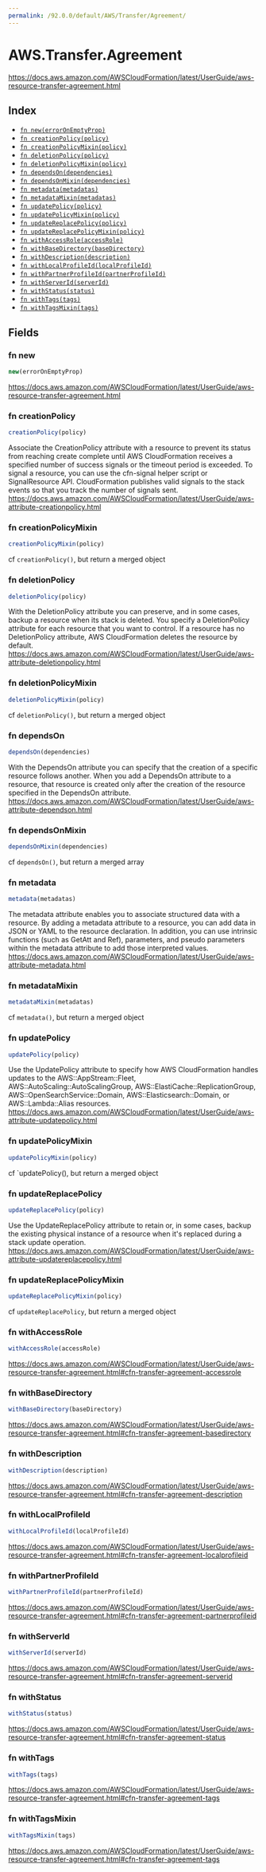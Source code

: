 ```yaml
---
permalink: /92.0.0/default/AWS/Transfer/Agreement/
---
```


# AWS.Transfer.Agreement

https://docs.aws.amazon.com/AWSCloudFormation/latest/UserGuide/aws-resource-transfer-agreement.html

## Index

* [`fn new(errorOnEmptyProp)`](#fn-new)
* [`fn creationPolicy(policy)`](#fn-creationpolicy)
* [`fn creationPolicyMixin(policy)`](#fn-creationpolicymixin)
* [`fn deletionPolicy(policy)`](#fn-deletionpolicy)
* [`fn deletionPolicyMixin(policy)`](#fn-deletionpolicymixin)
* [`fn dependsOn(dependencies)`](#fn-dependson)
* [`fn dependsOnMixin(dependencies)`](#fn-dependsonmixin)
* [`fn metadata(metadatas)`](#fn-metadata)
* [`fn metadataMixin(metadatas)`](#fn-metadatamixin)
* [`fn updatePolicy(policy)`](#fn-updatepolicy)
* [`fn updatePolicyMixin(policy)`](#fn-updatepolicymixin)
* [`fn updateReplacePolicy(policy)`](#fn-updatereplacepolicy)
* [`fn updateReplacePolicyMixin(policy)`](#fn-updatereplacepolicymixin)
* [`fn withAccessRole(accessRole)`](#fn-withaccessrole)
* [`fn withBaseDirectory(baseDirectory)`](#fn-withbasedirectory)
* [`fn withDescription(description)`](#fn-withdescription)
* [`fn withLocalProfileId(localProfileId)`](#fn-withlocalprofileid)
* [`fn withPartnerProfileId(partnerProfileId)`](#fn-withpartnerprofileid)
* [`fn withServerId(serverId)`](#fn-withserverid)
* [`fn withStatus(status)`](#fn-withstatus)
* [`fn withTags(tags)`](#fn-withtags)
* [`fn withTagsMixin(tags)`](#fn-withtagsmixin)

## Fields

### fn new

```ts
new(errorOnEmptyProp)
```

https://docs.aws.amazon.com/AWSCloudFormation/latest/UserGuide/aws-resource-transfer-agreement.html

### fn creationPolicy

```ts
creationPolicy(policy)
```

Associate the CreationPolicy attribute with a resource to prevent its status from reaching create complete until AWS CloudFormation receives a specified number of success signals or the timeout period is exceeded. To signal a resource, you can use the cfn-signal helper script or SignalResource API. CloudFormation publishes valid signals to the stack events so that you track the number of signals sent. 
https://docs.aws.amazon.com/AWSCloudFormation/latest/UserGuide/aws-attribute-creationpolicy.html

### fn creationPolicyMixin

```ts
creationPolicyMixin(policy)
```

cf `creationPolicy()`, but return a merged object

### fn deletionPolicy

```ts
deletionPolicy(policy)
```

With the DeletionPolicy attribute you can preserve, and in some cases, backup a resource when its stack is deleted. You specify a DeletionPolicy attribute for each resource that you want to control. If a resource has no DeletionPolicy attribute, AWS CloudFormation deletes the resource by default. 
https://docs.aws.amazon.com/AWSCloudFormation/latest/UserGuide/aws-attribute-deletionpolicy.html

### fn deletionPolicyMixin

```ts
deletionPolicyMixin(policy)
```

cf `deletionPolicy()`, but return a merged object

### fn dependsOn

```ts
dependsOn(dependencies)
```

With the DependsOn attribute you can specify that the creation of a specific resource follows another. When you add a DependsOn attribute to a resource, that resource is created only after the creation of the resource specified in the DependsOn attribute. 
https://docs.aws.amazon.com/AWSCloudFormation/latest/UserGuide/aws-attribute-dependson.html

### fn dependsOnMixin

```ts
dependsOnMixin(dependencies)
```

cf `dependsOn()`, but return a merged array

### fn metadata

```ts
metadata(metadatas)
```

The metadata attribute enables you to associate structured data with a resource. By adding a metadata attribute to a resource, you can add data in JSON or YAML to the resource declaration. In addition, you can use intrinsic functions (such as GetAtt and Ref), parameters, and pseudo parameters within the metadata attribute to add those interpreted values. 
https://docs.aws.amazon.com/AWSCloudFormation/latest/UserGuide/aws-attribute-metadata.html

### fn metadataMixin

```ts
metadataMixin(metadatas)
```

cf `metadata()`, but return a merged object

### fn updatePolicy

```ts
updatePolicy(policy)
```

Use the UpdatePolicy attribute to specify how AWS CloudFormation handles updates to the AWS::AppStream::Fleet, AWS::AutoScaling::AutoScalingGroup, AWS::ElastiCache::ReplicationGroup, AWS::OpenSearchService::Domain, AWS::Elasticsearch::Domain, or AWS::Lambda::Alias resources. 
https://docs.aws.amazon.com/AWSCloudFormation/latest/UserGuide/aws-attribute-updatepolicy.html

### fn updatePolicyMixin

```ts
updatePolicyMixin(policy)
```

cf `updatePolicy(), but return a merged object

### fn updateReplacePolicy

```ts
updateReplacePolicy(policy)
```

Use the UpdateReplacePolicy attribute to retain or, in some cases, backup the existing physical instance of a resource when it's replaced during a stack update operation. 
https://docs.aws.amazon.com/AWSCloudFormation/latest/UserGuide/aws-attribute-updatereplacepolicy.html

### fn updateReplacePolicyMixin

```ts
updateReplacePolicyMixin(policy)
```

cf `updateReplacePolicy`, but return a merged object

### fn withAccessRole

```ts
withAccessRole(accessRole)
```

https://docs.aws.amazon.com/AWSCloudFormation/latest/UserGuide/aws-resource-transfer-agreement.html#cfn-transfer-agreement-accessrole

### fn withBaseDirectory

```ts
withBaseDirectory(baseDirectory)
```

https://docs.aws.amazon.com/AWSCloudFormation/latest/UserGuide/aws-resource-transfer-agreement.html#cfn-transfer-agreement-basedirectory

### fn withDescription

```ts
withDescription(description)
```

https://docs.aws.amazon.com/AWSCloudFormation/latest/UserGuide/aws-resource-transfer-agreement.html#cfn-transfer-agreement-description

### fn withLocalProfileId

```ts
withLocalProfileId(localProfileId)
```

https://docs.aws.amazon.com/AWSCloudFormation/latest/UserGuide/aws-resource-transfer-agreement.html#cfn-transfer-agreement-localprofileid

### fn withPartnerProfileId

```ts
withPartnerProfileId(partnerProfileId)
```

https://docs.aws.amazon.com/AWSCloudFormation/latest/UserGuide/aws-resource-transfer-agreement.html#cfn-transfer-agreement-partnerprofileid

### fn withServerId

```ts
withServerId(serverId)
```

https://docs.aws.amazon.com/AWSCloudFormation/latest/UserGuide/aws-resource-transfer-agreement.html#cfn-transfer-agreement-serverid

### fn withStatus

```ts
withStatus(status)
```

https://docs.aws.amazon.com/AWSCloudFormation/latest/UserGuide/aws-resource-transfer-agreement.html#cfn-transfer-agreement-status

### fn withTags

```ts
withTags(tags)
```

https://docs.aws.amazon.com/AWSCloudFormation/latest/UserGuide/aws-resource-transfer-agreement.html#cfn-transfer-agreement-tags

### fn withTagsMixin

```ts
withTagsMixin(tags)
```

https://docs.aws.amazon.com/AWSCloudFormation/latest/UserGuide/aws-resource-transfer-agreement.html#cfn-transfer-agreement-tags